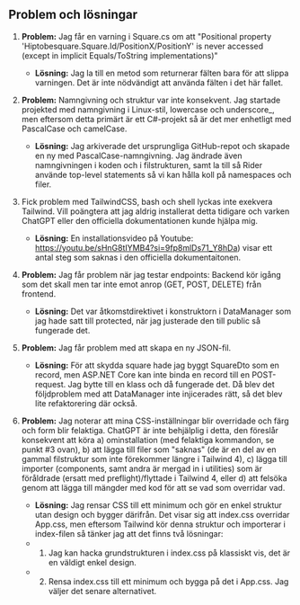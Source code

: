 ﻿## Problem och lösningar

1. **Problem:** Jag får en varning i Square.cs om att "Positional property 'Hiptobesquare.Square.Id/PositionX/PositionY' is never accessed (except in implicit Equals/ToString implementations)"
   - **Lösning:** Jag la till en metod som returnerar fälten bara för att slippa varningen. Det är inte nödvändigt att använda fälten i det här fallet.
   
2. **Problem:** Namngivning och struktur var inte konsekvent. Jag startade projekted med namngivning i Linux-stil, lowercase och underscore_, men eftersom detta primärt är ett C#-projekt så är det mer enhetligt med PascalCase och camelCase.
   - **Lösning:** Jag arkiverade det ursprungliga GitHub-repot och skapade en ny med PascalCase-namngivning. Jag ändrade även namngivningen i koden och i filstrukturen, samt la till så Rider använde top-level statements så vi kan hålla koll på namespaces och filer.
   
3. Fick problem med TailwindCSS, bash och shell lyckas inte exekvera Tailwind. Vill poängtera att jag aldrig installerat detta tidigare och varken ChatGPT eller den officiella dokumentationen kunde hjälpa mig.
   - **Lösning:** En installationsvideo på Youtube: https://youtu.be/sHnG8tIYMB4?si=9fp8mlDs71_Y8hDa) visar ett antal steg som saknas i den officiella dokumentaitonen.

4. **Problem:** Jag får problem när jag testar endpoints: Backend kör igång som det skall men tar inte emot anrop (GET, POST, DELETE) från frontend.
   - **Lösning:** Det var åtkomstdirektivet i konstruktorn i DataManager som jag hade satt till protected, när jag justerade den till public så fungerade det.

5. **Problem:** Jag får problem med att skapa en ny JSON-fil.
   - **Lösning:** För att skydda square hade jag byggt SquareDto som en record, men ASP.NET Core kan inte binda en record till en POST-request. Jag bytte till en klass och då fungerade det. Då blev det följdproblem med att DataManager inte injicerades rätt, så det blev lite refaktorering där också.

6. **Problem:** Jag noterar att mina CSS-inställningar blir overridade och färg och form blir felaktiga. ChatGPT är inte behjälplig i detta, den föreslår konsekvent att köra a) ominstallation (med felaktiga kommandon, se punkt #3 ovan), b) att lägga till filer som "saknas" (de är en del av en gammal filstruktur som inte förekommer längre i Tailwind 4), c) lägga till importer (components, samt andra är mergad in i utilities) som är föråldrade (ersatt med preflight)/flyttade i Tailwind 4, eller d) att felsöka genom att lägga till mängder med kod för att se vad som overridar vad. 
    - **Lösning:** Jag rensar CSS till ett minimum och gör en enkel struktur utan design och bygger därifrån. Det visar sig att index.css overridar App.css, men eftersom Tailwind kör denna struktur och importerar i index-filen så tänker jag att det finns två lösningar:
    - 1. Jag kan hacka grundstrukturen i index.css på klassiskt vis, det är en väldigt enkel design.
    - 2. Rensa index.css till ett minimum och bygga på det i App.css. Jag väljer det senare alternativet. 